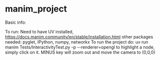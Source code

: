 # manim_project
Basic info: 
    
To run: 
Need to have UV installed, https://docs.manim.community/en/stable/installation.html
other packages needed: pyglet, IPython, numpy, networkx
To run the project do: uv run manim Tests/InteractivityTest.py -p --renderer=opengl
to highlight a node, simply click on it. MINUS key will zoom out and move the camera to (0,0,0)
